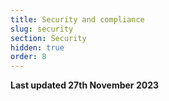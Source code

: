 ```yaml
---
title: Security and compliance
slug: security
section: Security
hidden: true
order: 8
---
```


**Last updated 27th November 2023**

